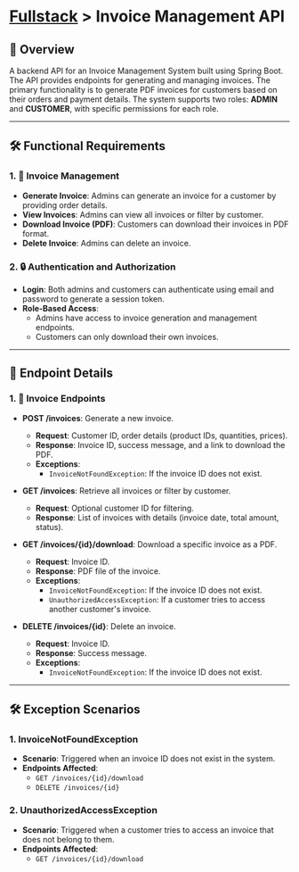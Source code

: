 # [Fullstack](../../) > Invoice Management API

## 🌟 Overview
A backend API for an Invoice Management System built using Spring Boot. The API provides endpoints for generating and managing invoices. The primary functionality is to generate PDF invoices for customers based on their orders and payment details. The system supports two roles: **ADMIN** and **CUSTOMER**, with specific permissions for each role.

---

## 🛠️ Functional Requirements

### 1. 📄 Invoice Management
- **Generate Invoice**: Admins can generate an invoice for a customer by providing order details.
- **View Invoices**: Admins can view all invoices or filter by customer.
- **Download Invoice (PDF)**: Customers can download their invoices in PDF format.
- **Delete Invoice**: Admins can delete an invoice.

### 2. 🔒 Authentication and Authorization
- **Login**: Both admins and customers can authenticate using email and password to generate a session token.
- **Role-Based Access**: 
  - Admins have access to invoice generation and management endpoints.
  - Customers can only download their own invoices.

---

## 📌 Endpoint Details

### 1. 📄 Invoice Endpoints

- **POST /invoices**: Generate a new invoice.
  - **Request**: Customer ID, order details (product IDs, quantities, prices).
  - **Response**: Invoice ID, success message, and a link to download the PDF.
  - **Exceptions**: 
    - `InvoiceNotFoundException`: If the invoice ID does not exist.

- **GET /invoices**: Retrieve all invoices or filter by customer.
  - **Request**: Optional customer ID for filtering.
  - **Response**: List of invoices with details (invoice date, total amount, status).

- **GET /invoices/{id}/download**: Download a specific invoice as a PDF.
  - **Request**: Invoice ID.
  - **Response**: PDF file of the invoice.
  - **Exceptions**: 
    - `InvoiceNotFoundException`: If the invoice ID does not exist.
    - `UnauthorizedAccessException`: If a customer tries to access another customer's invoice.

- **DELETE /invoices/{id}**: Delete an invoice.
  - **Request**: Invoice ID.
  - **Response**: Success message.
  - **Exceptions**: 
    - `InvoiceNotFoundException`: If the invoice ID does not exist.

---

## 🛠️ Exception Scenarios

### 1. InvoiceNotFoundException
- **Scenario**: Triggered when an invoice ID does not exist in the system.
- **Endpoints Affected**: 
  - `GET /invoices/{id}/download`
  - `DELETE /invoices/{id}`

### 2. UnauthorizedAccessException
- **Scenario**: Triggered when a customer tries to access an invoice that does not belong to them.
- **Endpoints Affected**: 
  - `GET /invoices/{id}/download`